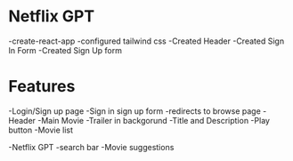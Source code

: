 # Netflix GPT

   -create-react-app
   -configured tailwind css 
   -Created Header
   -Created Sign In Form
   -Created Sign Up form

# Features 
-Login/Sign up page
     -Sign in sign up form
     -redirects to browse page
-Header
-Main Movie 
    -Trailer in backgorund
    -Title and Description
    -Play button
    -Movie list

-Netflix GPT 
-search bar
-Movie suggestions